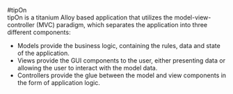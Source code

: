 #tipOn			
 tipOn is a titanium Alloy based application that utilizes the model-view-controller (MVC) paradigm,
 which separates the application into three different components:
 
- Models provide the business logic, containing the rules, data and state of the application.
- Views provide the GUI components to the user, either presenting data or allowing the user to interact with the model data.
- Controllers provide the glue between the model and view components in the form of application logic.
